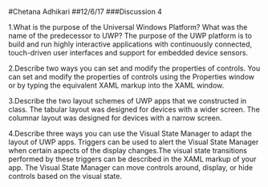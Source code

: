 #Chetana Adhikari
##12/6/17
###Discussion 4

1.What is the purpose of the Universal Windows Platform? What was the name of the predecessor to UWP?
The purpose of the UWP platform is to build and run highly interactive applications with continuously connected, touch-driven user interfaces and support for embedded device sensors.

2.Describe two ways you can set and modify the properties of controls.
You can set and modify the properties of controls using the Properties window or by typing the equivalent XAML markup into the XAML window.

3.Describe the two layout schemes of UWP apps that we constructed in class.
The tabular layout was designed for devices with a wider screen. The columnar layout was designed for devices with a narrow screen.

4.Describe three ways you can use the Visual State Manager to adapt the layout of UWP apps.
Triggers can be used to alert the Visual State Manager when certain aspects of the display changes.The visual state transitions performed by these triggers can be described in the XAML markup of your app. The Visual State Manager can move controls around, display, or hide controls based on the visual state.

